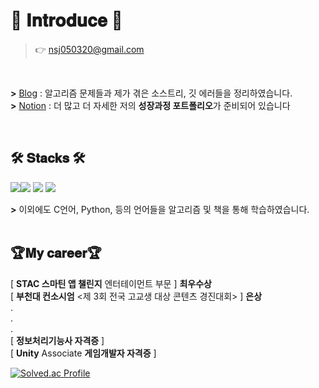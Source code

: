 # 🤗 𝐈𝐧𝐭𝐫𝐨𝐝𝐮𝐜𝐞 🤗
> 👉 nsj050320@gmail.com

<br>

**>** [Blog](https://nsj050320.tistory.com) : 알고리즘 문제들과 제가 겪은 소스트리, 깃 에러들을 정리하였습니다.<br>
**>** [Notion](https://namsojeong.notion.site/7f0458df2aa844389355cbafa409a846?pvs=4) : 더 많고 더 자세한 저의 **성장과정 포트폴리오**가 준비되어 있습니다<br>

<br>

## 🛠 𝐒𝐭𝐚𝐜𝐤𝐬 🛠
 <img src="https://img.shields.io/badge/Unity-%23000000?style=for-the-badge&logo=unity&logoColor=white"><img src="https://img.shields.io/badge/Unreal-0E1128?style=for-the-badge&logo=Unreal Engine&logoColor=white"> <img src="https://img.shields.io/badge/C++-%2300599C?style=for-the-badge&logo=c%2B%2B&logoColor=white">
 <img src="https://img.shields.io/badge/C%23-%23239120?style=for-the-badge&logo=c-sharp&logoColor=white">
<br>

**>** 이외에도 C언어, Python, 등의 언어들을 알고리즘 및 책을 통해 학습하였습니다.<br>
<br>

## 🏆𝐌𝐲 𝐜𝐚𝐫𝐞𝐞𝐫🏆

[ **STAC 스마틴 앱 챌린지** 엔터테이먼트 부문 ]  **최우수상** <br>
[ **부천대 컨소시엄** <제 3회 전국 고교생 대상 콘텐츠 경진대회> ] **은상** <br>
.
<br>
.
<br>
.
<br>
[ **정보처리기능사 자격증** ] <br>
[ **Unity** Associate **게임개발자 자격증** ]<br>

[![Solved.ac Profile](http://mazassumnida.wtf/api/v2/generate_badge?boj=nsj050320)](https://solved.ac/nsj050320/)
